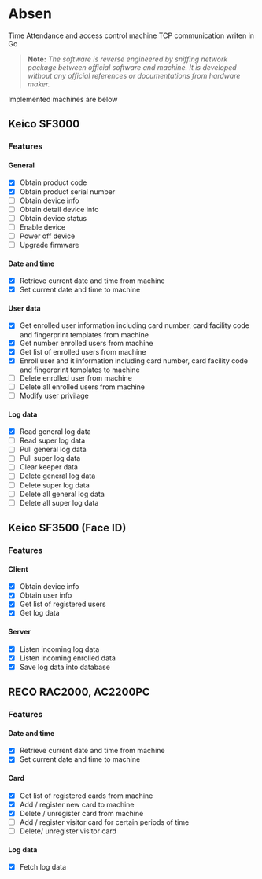 # Absen
Time Attendance and access control machine TCP communication writen in Go

> **Note:** _The software is reverse engineered by sniffing network package between official software and machine. It is developed without any official references or documentations from hardware maker._ 

Implemented machines are below
## Keico SF3000

### Features
#### General
- [x] Obtain product code
- [x] Obtain product serial number
- [ ] Obtain device info
- [ ] Obtain detail device info 
- [ ] Obtain device status
- [ ] Enable device
- [ ] Power off device
- [ ] Upgrade firmware
#### Date and time
- [x] Retrieve current date and time from machine
- [x] Set current date and time to machine
#### User data
- [x] Get enrolled user information including card number, card facility code and fingerprint templates from machine
- [x] Get number enrolled users from machine
- [x] Get list of enrolled users from machine
- [x] Enroll user and it information including card number, card facility code and fingerprint templates to machine
- [ ] Delete enrolled user from machine
- [ ] Delete all enrolled users from machine
- [ ] Modify user privilage
#### Log data
- [x] Read general log data
- [ ] Read super log data
- [ ] Pull general log data
- [ ] Pull super log data 
- [ ] Clear keeper data
- [ ] Delete general log data
- [ ] Delete super log data
- [ ] Delete all general log data
- [ ] Delete all super log data

## Keico SF3500 (Face ID)

### Features
#### Client
- [x] Obtain device info
- [x] Obtain user info
- [x] Get list of registered users
- [x] Get log data
#### Server
- [x] Listen incoming log data
- [x] Listen incoming enrolled data
- [x] Save log data into database

## RECO RAC2000, AC2200PC
### Features
#### Date and time
- [x] Retrieve current date and time from machine
- [x] Set current date and time to machine
#### Card
- [x] Get list of registered cards from machine
- [x] Add / register new card to machine 
- [x] Delete / unregister card from machine
- [ ] Add / register visitor card for certain periods of time
- [ ] Delete/ unregister visitor card
#### Log data
- [x] Fetch log data
